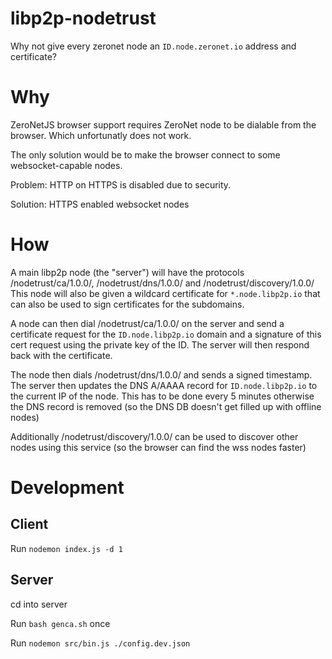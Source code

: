 # libp2p-nodetrust

Why not give every zeronet node an `ID.node.zeronet.io` address and certificate?

# Why

ZeroNetJS browser support requires ZeroNet node to be dialable from the browser. Which unfortunatly does not work.

The only solution would be to make the browser connect to some websocket-capable nodes.

Problem: HTTP on HTTPS is disabled due to security.

Solution: HTTPS enabled websocket nodes

# How

A main libp2p node (the "server") will have the protocols /nodetrust/ca/1.0.0/, /nodetrust/dns/1.0.0/ and /nodetrust/discovery/1.0.0/
This node will also be given a wildcard certificate for `*.node.libp2p.io` that can also be used to sign certificates for the subdomains.

A node can then dial /nodetrust/ca/1.0.0/ on the server and send a certificate request for the `ID.node.libp2p.io` domain and a signature of this cert request using the private key of the ID.
The server will then respond back with the certificate.

The node then dials /nodetrust/dns/1.0.0/ and sends a signed timestamp. The server then updates the DNS A/AAAA record for `ID.node.libp2p.io` to the current IP of the node.
This has to be done every 5 minutes otherwise the DNS record is removed (so the DNS DB doesn't get filled up with offline nodes)

Additionally /nodetrust/discovery/1.0.0/ can be used to discover other nodes using this service (so the browser can find the wss nodes faster)

# Development

## Client
Run `nodemon index.js -d 1`

## Server
cd into server

Run `bash genca.sh` once

Run `nodemon src/bin.js ./config.dev.json`
